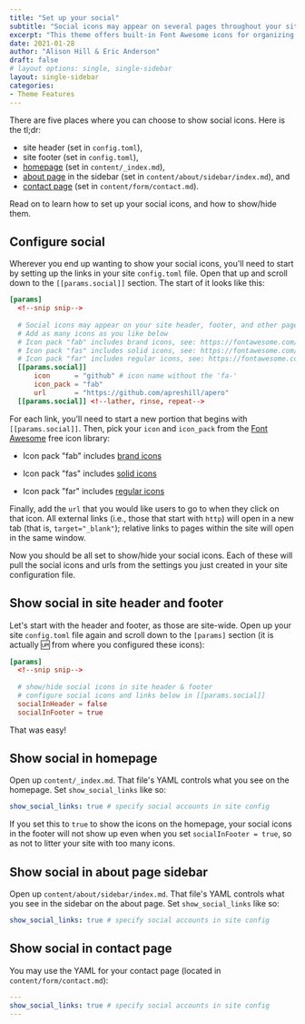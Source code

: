 ```yaml
---
title: "Set up your social"
subtitle: "Social icons may appear on several pages throughout your site. Learn how to set them up, and control where they show up."
excerpt: "This theme offers built-in Font Awesome icons for organizing your collection of social accounts and their links. Use icons to help visitors find you wherever you want to be found, and learn how to show or hide them in your site's header, footer, homepage, about page, and contact form."
date: 2021-01-28
author: "Alison Hill & Eric Anderson"
draft: false
# layout options: single, single-sidebar
layout: single-sidebar
categories:
- Theme Features
---
```


There are five places where you can choose to show social icons. Here is the tl;dr:

+ site header (set in `config.toml`), 
+ site footer (set in `config.toml`), 
+ [homepage](/) (set in `content/_index.md`),
+ [about page](/about) in the sidebar (set in `content/about/sidebar/index.md`), and
+ [contact page](/contact) (set in `content/form/contact.md`). 

Read on to learn how to set up your social icons, and how to show/hide them.

## Configure social 

Wherever you end up wanting to show your social icons, you'll need to start by setting up the links in your site `config.toml` file. Open that up and scroll down to the `[[params.social]]` section. The start of it looks like this:

```toml
[params]
  <!--snip snip-->
  
  # Social icons may appear on your site header, footer, and other pages
  # Add as many icons as you like below
  # Icon pack "fab" includes brand icons, see: https://fontawesome.com/icons?d=gallery&s=brands&m=free
  # Icon pack "fas" includes solid icons, see: https://fontawesome.com/icons?d=gallery&s=solid&m=free
  # Icon pack "far" includes regular icons, see: https://fontawesome.com/icons?d=gallery&s=regular&m=free
  [[params.social]]
      icon      = "github" # icon name without the 'fa-'
      icon_pack = "fab"
      url       = "https://github.com/apreshill/apero"
  [[params.social]] <!--lather, rinse, repeat-->
```

For each link, you'll need to start a new portion that begins with `[[params.social]]`. Then, pick your `icon` and `icon_pack` from the [Font Awesome](https://fontawesome.com/) free icon library:

+ Icon pack "fab" includes [brand icons](https://fontawesome.com/icons?d=gallery&s=brands&m=free)

+ Icon pack "fas" includes [solid icons](https://fontawesome.com/icons?d=gallery&s=solid&m=free)

+ Icon pack "far" includes [regular icons](https://fontawesome.com/icons?d=gallery&s=regular&m=free)

Finally, add the `url` that you would like users to go to when they click on that icon. All external links (i.e., those that start with `http`) will open in a new tab (that is, `target="_blank"`); relative links to pages within the site will open in the same window.

Now you should be all set to show/hide your social icons. Each of these will pull the social icons and urls from the settings you just created in your site configuration file.

## Show social in site header and footer

Let's start with the header and footer, as those are site-wide. Open up your site `config.toml` file again and scroll down to the `[params]` section (it is actually :up: from where you configured these icons):

```toml
[params]
  <!--snip snip-->
  
  # show/hide social icons in site header & footer
  # configure social icons and links below in [[params.social]]
  socialInHeader = false
  socialInFooter = true
```

That was easy!

## Show social in homepage

Open up `content/_index.md`. That file's YAML controls what you see on the homepage. Set `show_social_links` like so:

```yaml
show_social_links: true # specify social accounts in site config
```

If you set this to `true` to show the icons on the homepage, your social icons in the footer will not show up even when you set `socialInFooter = true`, so as not to litter your site with too many icons.

## Show social in about page sidebar

Open up `content/about/sidebar/index.md`. That file's YAML controls what you see in the sidebar on the about page. Set `show_social_links` like so:

```yaml
show_social_links: true # specify social accounts in site config
```

## Show social in contact page

You may use the YAML for your contact page (located in `content/form/contact.md`):

```yaml
---
show_social_links: true # specify social accounts in site config
---
```
